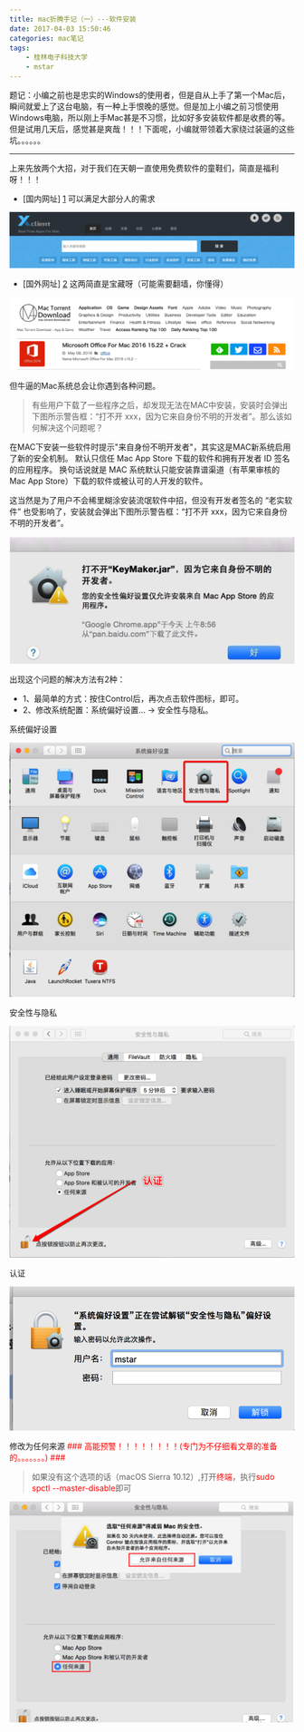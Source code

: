 ```yaml
---
title: mac折腾手记（一）---软件安装
date: 2017-04-03 15:50:46
categories: mac笔记
tags:
    - 桂林电子科技大学
    - mstar
---
```

题记：小编之前也是忠实的Windows的使用者，但是自从上手了第一个Mac后，瞬间就爱上了这台电脑，有一种上手恨晚的感觉。但是加上小编之前习惯使用Windows电脑，所以刚上手Mac甚是不习惯，比如好多安装软件都是收费的等。但是试用几天后，感觉甚是爽哉！！！下面呢，小编就带领着大家绕过装逼的这些坑。。。。。。
<hr>
上来先放两个大招，对于我们在天朝一直使用免费软件的童鞋们，简直是福利呀！！！

* [国内网址] [1] 可以满足大部分人的需求

![mac-soft1](mac-softer/mac-soft1.png)

* [国外网址] [2] 这两简直是宝藏呀（可能需要翻墙，你懂得）

![mac-soft2](mac-softer/mac-soft2.png)

但牛逼的Mac系统总会让你遇到各种问题。
>有些用户下载了一些程序之后，却发现无法在MAC中安装，安装时会弹出下图所示警告框：“打不开 xxx，因为它来自身份不明的开发者”。那么该如何解决这个问题呢？

在MAC下安装一些软件时提示"来自身份不明开发者"，其实这是MAC新系统启用了新的安全机制。
默认只信任 Mac App Store 下载的软件和拥有开发者 ID 签名的应用程序。
换句话说就是 MAC 系统默认只能安装靠谱渠道（有苹果审核的 Mac App Store）下载的软件或被认可的人开发的软件。

这当然是为了用户不会稀里糊涂安装流氓软件中招，但没有开发者签名的 “老实软件” 也受影响了，安装就会弹出下图所示警告框：“打不开 xxx，因为它来自身份不明的开发者”。

![mac-soft3](mac-softer/mac-soft3.png)

出现这个问题的解决方法有2种：

* 1、最简单的方式：按住Control后，再次点击软件图标，即可。
* 2、修改系统配置：系统偏好设置... -> 安全性与隐私。

系统偏好设置

![mac-soft4](mac-softer/mac-soft4.png)

安全性与隐私

![mac-soft5](mac-softer/mac-soft5.png)

认证

![mac-soft6](mac-softer/mac-soft6.png)

修改为任何来源
<font color="red"> ### 高能预警！！！！！！！！(专门为不仔细看文章的准备的。。。。。。。) ### </font>

> 如果没有这个选项的话（macOS Sierra 10.12）,打开<font color="red">终端</font>，执行<font color="red">sudo spctl --master-disable</font>即可

![mac-soft7](mac-softer/mac-soft7.png)



[1]: http://xclient.info/
[2]: http://mac-torrent-download.net/
